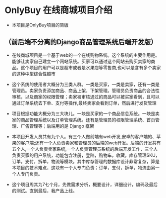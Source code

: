 
# OnlyBuy 在线商城项目介绍
- 本项目是OnlyBuy项目的简版
## （前后端不分离的Django商品管理系统后端开发版）

- 在线商城项目是一个基于web的一个在线购物系统。这个系统的主要作用是。能够让卖家自己建立一个网站系统。买家可以通过这个网站去购买卖家的商品。这个项目的用户可以是超市或者是水果店等零售商,也可以是含有多个卖家的这种中型综合性超市


- 这个系统的使用者大概分为三类人群。一类是买家，一类是卖家，还有一类是管理员。卖家负责添加商品、商品上架，下架管理。管理员负责商品的合法性审核，以及商家的权限管理；卖家被审核通过的商品可以被买家看到，且可以通过订单系统去下单、支付等操作,最终卖家会看到订单，然后进行发货管理

- 项目根据功能大概分为三大块儿。一块是买家的一个商品信息系统。一块是卖家的商品管理系统以及订单管理系统。还有是管理员的权限管理系统、首页管理、广告管理等；后端用的是 Django 框架

- 本项目开发人员共有九个人。有三个人做前端有web开发,安卓的客户端的、苹果的客户端;还有一个人负责卖家和管理员的后端的web开发。后端的开发共有五个人,一个人负责卖家系统,一个人负责管理员系统的后端开发工作，三个人负责买家的用户系统，功能包含注册，登陆，购物车，收藏，库存管理SKU，订单，支付，拆单，物流等模块，其中库存管理的数据库设计非常复杂，算是本项目的技术难点，这块有一个人专门负责；订单，支付，拆单，物流由另一个人专门负责。


- 这个项目周其为7七个月，先做需求分析，概要设计，详细设计，编码及最后的测试。直到最后，我产品上线。




